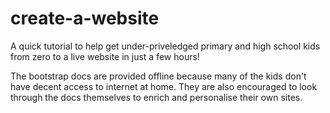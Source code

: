 # create-a-website

A quick tutorial to help get under-priveledged primary and high school kids from zero to a live website in just a few hours!

The bootstrap docs are provided offline because many of the kids don't have decent access to internet at home. They are also encouraged to look through the docs themselves to enrich and personalise their own sites. 
